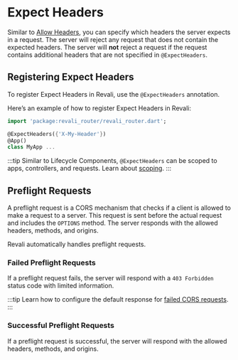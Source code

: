 # Expect Headers

Similar to [Allow Headers][allow-headers], you can specify which headers the server expects in a request. The server will reject any request that does not contain the expected headers. The server will **not** reject a request if the request contains additional headers that are not specified in `@ExpectHeaders`.

## Registering Expect Headers

To register Expect Headers in Revali, use the `@ExpectHeaders` annotation.

Here’s an example of how to register Expect Headers in Revali:

```dart
import 'package:revali_router/revali_router.dart';

@ExpectHeaders({'X-My-Header'})
@App()
class MyApp ...
```

:::tip
Similar to Lifecycle Components, `@ExpectHeaders` can be scoped to apps, controllers, and requests. Learn about [scoping].
:::

## Preflight Requests

A preflight request is a CORS mechanism that checks if a client is allowed to make a request to a server. This request is sent before the actual request and includes the `OPTIONS` method. The server responds with the allowed headers, methods, and origins.

Revali automatically handles preflight requests.

### Failed Preflight Requests

If a preflight request fails, the server will respond with a `403 Forbidden` status code with limited information.

:::tip
Learn how to configure the default response for [failed CORS requests][failed-cors-requests].
:::

### Successful Preflight Requests

If a preflight request is successful, the server will respond with the allowed headers, methods, and origins.

[allow-headers]: ./allow-headers.md
[scoping]: ../lifecycle-components/index.md#scoping
[failed-cors-requests]: ../../../revali/app-configuration/default-responses.md#failed-cors
